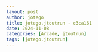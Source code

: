 ```yaml
---
layout: post
author: jotego
title: jotego.jtoutrun - c3ca161
date: 2024-11-08
categories: [Arcade, jtoutrun]
tags: [jotego.jtoutrun]
---
```


